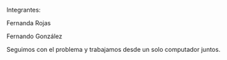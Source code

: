Integrantes:

Fernanda Rojas

Fernando González


Seguimos con el problema y trabajamos desde un solo computador juntos. 
